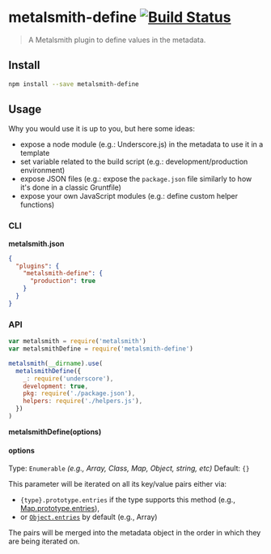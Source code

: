 # metalsmith-define [![Build Status](https://travis-ci.org/aymericbeaumet/metalsmith-define.svg?branch=master)](https://travis-ci.org/aymericbeaumet/metalsmith-define)

> A Metalsmith plugin to define values in the metadata.

## Install

```sh
npm install --save metalsmith-define
```

## Usage

Why you would use it is up to you, but here some ideas:

- expose a node module (e.g.: Underscore.js) in the metadata to use it in a
  template
- set variable related to the build script (e.g.: development/production
  environment)
- expose JSON files (e.g.: expose the `package.json` file similarly to how
  it's done in a classic Gruntfile)
- expose your own JavaScript modules (e.g.: define custom helper functions)

### CLI

**metalsmith.json**

```json
{
  "plugins": {
    "metalsmith-define": {
      "production": true
    }
  }
}
```

### API

```javascript
var metalsmith = require('metalsmith')
var metalsmithDefine = require('metalsmith-define')

metalsmith(__dirname).use(
  metalsmithDefine({
    _: require('underscore'),
    development: true,
    pkg: require('./package.json'),
    helpers: require('./helpers.js'),
  })
)
```

**metalsmithDefine(options)**

#### options

Type: `Enumerable` _(e.g., Array, Class, Map, Object, string, etc)_
Default: `{}`

This parameter will be iterated on all its key/value pairs either via:

- `{type}.prototype.entries` if the type supports this method (e.g.,
  [Map.prototype.entries](https://developer.mozilla.org/en-US/docs/Web/JavaScript/Reference/Global_Objects/Map/entries)),
- or
  [`Object.entries`](https://developer.mozilla.org/en-US/docs/Web/JavaScript/Reference/Global_Objects/Object/entries)
  by default (e.g., Array)

The pairs will be merged into the metadata object in the order in which they are
being iterated on.
